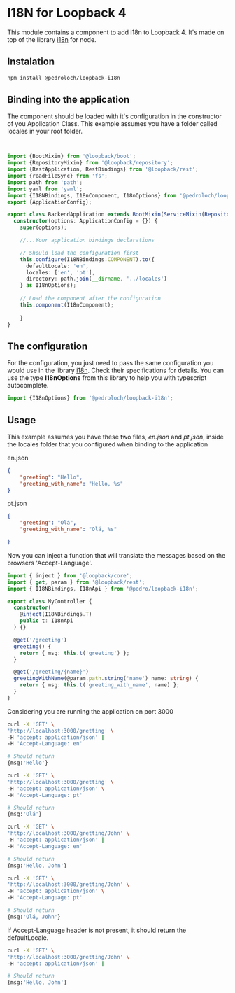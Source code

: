 # I18N for Loopback 4

This module contains a component to add i18n to Loopback 4. It's made on top of the library [i18n](https://www.npmjs.com/package/i18n) for node.

## Instalation

```sh
npm install @pedroloch/loopback-i18n
```

## Binding into the application

The component should be loaded with it's configuration in the constructor of you Application Class. This example assumes you have a folder called locales in your root folder.

```ts


import {BootMixin} from '@loopback/boot';
import {RepositoryMixin} from '@loopback/repository';
import {RestApplication, RestBindings} from '@loopback/rest';
import {readFileSync} from 'fs';
import path from 'path';
import yaml from 'yaml';
import {I18NBindings, I18nComponent, I18nOptions} from '@pedroloch/loopback-i18n';
export {ApplicationConfig};

export class BackendApplication extends BootMixin(ServiceMixin(RepositoryMixin(RestApplication))) {
  constructor(options: ApplicationConfig = {}) {
    super(options);

    //...Your application bindings declarations

    // Should load the configuration first
    this.configure(I18NBindings.COMPONENT).to({
      defaultLocale: 'en',
      locales: ['en', 'pt'],
      directory: path.join(__dirname, '../locales')
    } as I18nOptions); 
    
    // Load the component after the configuration
    this.component(I18nComponent);
    
    }
}
```

## The configuration

For the configuration, you just need to pass the same configuration you would use in the library [i18n](https://www.npmjs.com/package/i18n). Check their specifications for details. You can use the type **I18nOptions** from this library to help you with typescript autocomplete.

```ts
import {I18nOptions} from '@pedroloch/loopback-i18n';
```


## Usage

This example assumes you have these two files, *en.json* and *pt.json*, inside the locales folder that you configured when binding to the application

en.json
```json
{
    "greeting": "Hello",
    "greeting_with_name": "Hello, %s"
}
```
pt.json

```json
{
    "greeting": "Olá",
    "greeting_with_name": "Olá, %s"

}
```

Now you can inject a function that will translate the messages based on the browsers 'Accept-Language'. 

```ts
import { inject } from '@loopback/core';
import { get, param } from '@loopback/rest';
import { I18NBindings, I18nApi } from '@pedro/loopback-i18n';

export class MyController {
  constructor(
    @inject(I18NBindings.T)
    public t: I18nApi
  ) {}

  @get('/greeting')
  greeting() {
    return { msg: this.t('greeting') };
  }

  @get('/greeting/{name}')
  greetingWithName(@param.path.string('name') name: string) {
    return { msg: this.t('greeting_with_name', name) };
  }
}
```

Considering you are running the application on port 3000

```sh
curl -X 'GET' \
'http://localhost:3000/gretting' \
-H 'accept: application/json' |
-H 'Accept-Language: en'

# Should return
{msg:'Hello'}
```

```sh
curl -X 'GET' \
'http://localhost:3000/gretting' \
-H 'accept: application/json' \
-H 'Accept-Language: pt'

# Should return
{msg:'Olá'}
```

```sh
curl -X 'GET' \
'http://localhost:3000/gretting/John' \
-H 'accept: application/json' |
-H 'Accept-Language: en'

# Should return
{msg:'Hello, John'}
```

```sh
curl -X 'GET' \
'http://localhost:3000/gretting/John' \
-H 'accept: application/json' \
-H 'Accept-Language: pt'

# Should return
{msg:'Olá, John'}
```

If Accept-Language header is not present, it should return the defaultLocale.

```sh
curl -X 'GET' \
'http://localhost:3000/gretting/John' \
-H 'accept: application/json' |

# Should return
{msg:'Hello, John'}
```